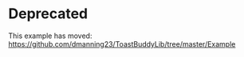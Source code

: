 Deprecated
====================

This example has moved:
https://github.com/dmanning23/ToastBuddyLib/tree/master/Example